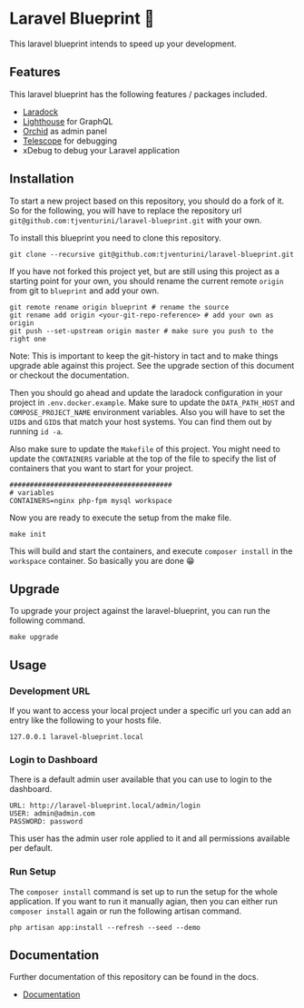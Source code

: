 # Laravel Blueprint 🚀

This laravel blueprint intends to speed up your development.

## Features

This laravel blueprint has the following features / packages included.

- [Laradock](https://laradock.io)
- [Lighthouse](https://lighthouse-php.com) for GraphQL
- [Orchid](https://orchid.software/) as admin panel
- [Telescope](https://laravel.com/docs/telescope) for debugging
- xDebug to debug your Laravel application

## Installation

To start a new project based on this repository, you should do a fork of it. So for the following, you will have to replace the repository url `git@github.com:tjventurini/laravel-blueprint.git` with your own.

To install this blueprint you need to clone this repository.

```
git clone --recursive git@github.com:tjventurini/laravel-blueprint.git
```

If you have not forked this project yet, but are still using this project as a starting point for your own, you should rename the current remote `origin` from git to `blueprint` and add your own.

```
git remote rename origin blueprint # rename the source
git rename add origin <your-git-repo-reference> # add your own as origin
git push --set-upstream origin master # make sure you push to the right one
```

Note: This is important to keep the git-history in tact and to make things upgrade able against this project. See the upgrade section of this document or checkout the documentation.

Then you should go ahead and update the laradock configuration in your project in `.env.docker.example`. Make sure to update the `DATA_PATH_HOST` and `COMPOSE_PROJECT_NAME` environment variables. Also you will have to set the `UID`s and `GID`s that match your host systems. You can find them out by running `id -a`.

Also make sure to update the `Makefile` of this project. You might need to update the `CONTAINERS` variable at the top of the file to specify the list of containers that you want to start for your project.

```
########################################
# variables
CONTAINERS=nginx php-fpm mysql workspace
```

Now you are ready to execute the setup from the make file.

```
make init
```

This will build and start the containers, and execute `composer install` in the `workspace` container. So basically you are done 😁

## Upgrade

To upgrade your project against the laravel-blueprint, you can run the following command.

```
make upgrade
```

## Usage

### Development URL

If you want to access your local project under a specific url you can add an entry like the following to your hosts file.

```
127.0.0.1 laravel-blueprint.local
```

### Login to Dashboard

There is a default admin user available that you can use to login to the dashboard.

```
URL: http://laravel-blueprint.local/admin/login
USER: admin@admin.com
PASSWORD: password
```

This user has the admin user role applied to it and all permissions available per default.

### Run Setup

The `composer install` command is set up to run the setup for the whole application. If you want to run it manually agian, then you can either run `composer install` again or run the following artisan command.

```
php artisan app:install --refresh --seed --demo
```

## Documentation

Further documentation of this repository can be found in the docs.

- [Documentation](https://tjventurini.github.io/laravel-blueprint/)